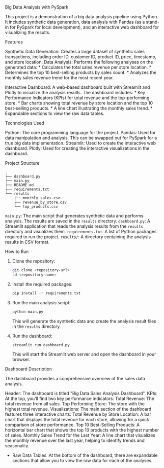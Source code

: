 Big Data Analysis with PySpark

This project is a demonstration of a big data analysis pipeline using Python. It includes synthetic data generation, data analysis with Pandas (as a stand-in for PySpark for local development), and an interactive web dashboard for visualizing the results.

Features

Synthetic Data Generation: Creates a large dataset of synthetic sales transactions, including order ID, customer ID, product ID, price, timestamp, and store location.
Data Analysis: Performs the following analyses on the generated data:
    *   Calculates the total sales revenue per store location.
    *   Determines the top 10 best-selling products by sales count.
    *   Analyzes the monthly sales revenue trend for the most recent year.
    
Interactive Dashboard: A web-based dashboard built with Streamlit and Plotly to visualize the analysis results. The dashboard includes:
    *   Key Performance Indicators (KPIs) for total revenue and the top-performing store.
    *   Bar charts showing total revenue by store location and the top 10 best-selling products.
    *   A line chart illustrating the monthly sales trend.
    *   Expandable sections to view the raw data tables.

Technologies Used

Python: The core programming language for the project.
Pandas: Used for data manipulation and analysis. This can be swapped out for PySpark for a true big data implementation.
Streamlit: Used to create the interactive web dashboard.
Plotly: Used for creating the interactive visualizations in the dashboard.

Project Structure

```
.
├── dashboard.py
├── main.py
├── README.md
├── requirements.txt
└── results
    ├── monthly_sales.csv
    ├── revenue_by_store.csv
    └── top_products.csv
```

`main.py`: The main script that generates synthetic data and performs analysis. The results are saved in the `results` directory.
`dashboard.py`: A Streamlit application that reads the analysis results from the `results` directory and visualizes them.
`requirements.txt`: A list of Python packages required to run the project.
`results/`: A directory containing the analysis results in CSV format.

How to Run

1.  Clone the repository:
    ```bash
    git clone <repository-url>
    cd <repository-name>
    ```

2.  Install the required packages:
    ```bash
    pip install -r requirements.txt
    ```

3.  Run the main analysis script:
    ```bash
    python main.py
    ```
    This will generate the synthetic data and create the analysis result files in the `results` directory.

4.  Run the dashboard:
    ```bash
    streamlit run dashboard.py
    ```
    This will start the Streamlit web server and open the dashboard in your browser.

Dashboard Description

The dashboard provides a comprehensive overview of the sales data analysis.

Header: The dashboard is titled "Big Data Sales Analysis Dashboard".
KPIs: At the top, you'll find two key performance indicators:
Total Revenue: The total revenue from all sales.
Top Performing Store: The store with the highest total revenue.
Visualizations: The main section of the dashboard features three interactive charts:
    Total Revenue by Store Location: A bar chart that displays the total revenue for each store, allowing for a quick comparison of store performance.
    Top 10 Best-Selling Products: A horizontal bar chart that shows the top 10 products with the highest number of sales.
    Monthly Sales Trend for the Last Year: A line chart that visualizes the monthly revenue over the last year, helping to identify trends and seasonality.
*   Raw Data Tables: At the bottom of the dashboard, there are expandable sections that allow you to view the raw data for each of the analyses.

